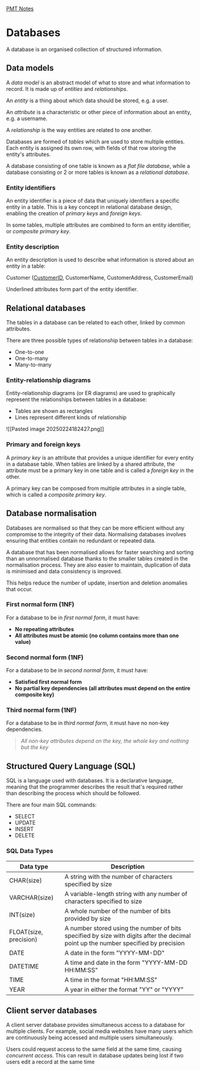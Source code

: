 [PMT Notes](https://www.physicsandmathstutor.com/pdf-pages/?pdf=https%3A%2F%2Fpmt.physicsandmathstutor.com%2Fdownload%2FComputer-Science%2FA-level%2FNotes%2FAQA%2F10-Fundamentals-of-Databases%2FAdvanced%2F10.%20Fundamentals%20of%20Databases%20-%20Advanced.pdf)

# Databases

A database is an organised collection of structured information. 

## Data models

A *data model* is an abstract model of what to store and what information to record. It is made up of *entities* and *relationships*.

An *entity* is a thing about which data should be stored, e.g. a user.

An *attribute* is a characteristic or other piece of information about an entity, e.g. a username. 

A *relationship* is the way entities are related to one another.

Databases are formed of *tables* which are used to store multiple entities. Each entity is assigned its own row, with fields of that row storing the entity's attributes.

A database consisting of one table is known as a *flat file database*, while a database consisting or 2 or more tables is known as a *relational database*.

### Entity identifiers 

An entity identifier is a piece of data that uniquely identifiers a specific entity in a table. This is a key concept in relational database design, enabling the creation of *primary keys* and *foreign keys*.

In some tables, multiple attributes are combined to form an entity identifier, or *composite primary key*.

### Entity description

An entity description is used to describe what information is stored about an entity in a table:

Customer (<u>CustomerID</u>, CustomerName, CustomerAddress, CustomerEmail)

Underlined attributes form part of the entity identifier.

## Relational databases

The tables in a database can be related to each other, linked by common attributes.

There are three possible types of relationship between tables in a database:
- One-to-one
- One-to-many
- Many-to-many

### Entity-relationship diagrams

Entity-relationship diagrams (or ER diagrams) are used to graphically represent the relationships between tables in a database:
- Tables are shown as rectangles
- Lines represent different kinds of relationship

![[Pasted image 20250224182427.png]]

### Primary and foreign keys

A *primary key* is an attribute that provides a unique identifier for every entity in a database table. When tables are linked by a shared attribute, the attribute must be a primary key in one table and is called a *foreign key* in the other.

A primary key can be composed from multiple attributes in a single table, which is called a *composite primary key*.

## Database normalisation

Databases are normalised so that they can be more efficient without any compromise to the integrity of their data. Normalising databases involves ensuring that entities contain no redundant or repeated data.

A database that has been normalised allows for faster searching and sorting than an unnormalised database thanks to the smaller tables created in the normalisation process. They are also easier to maintain, duplication of data is minimised and data consistency is improved.

This helps reduce the number of update, insertion and deletion anomalies that occur.

### First normal form (1NF)

For a database to be in *first normal form*, it must have:
- **No repeating attributes**
- **All attributes must be atomic (no column contains more than one value)**

### Second normal form (1NF)

For a database to be in *second normal form*, it must have:
- **Satisfied first normal form**
- **No partial key dependencies (all attributes must depend on the entire composite key)**

### Third normal form (1NF)

For a database to be in *third normal form*, it must have no non-key dependencies.

> *All non-key attributes depend on the key, the whole key and nothing but the key*

## Structured Query Language (SQL)

SQL is a language used with databases. It is a declarative language, meaning that the programmer describes the result that's required rather than describing the process which should be followed.

There are four main SQL commands:
- SELECT
- UPDATE
- INSERT
- DELETE

### SQL Data Types

| Data type              | Description                                                                                                                         |
| ---------------------- | ----------------------------------------------------------------------------------------------------------------------------------- |
| CHAR(size)             | A string with the number of characters specified by size                                                                            |
| VARCHAR(size)          | A variable-length string with any number of characters specified to size                                                            |
| INT(size)              | A whole number of the number of bits provided by size                                                                               |
| FLOAT(size, precision) | A number stored using the number of bits specified by size with digits after the decimal point up the number specified by precision |
| DATE                   | A date in the form "YYYY-MM-DD"                                                                                                     |
| DATETIME               | A time and date in the form "YYYY-MM-DD HH:MM:SS"                                                                                   |
| TIME                   | A time in the format "HH:MM:SS"                                                                                                     |
| YEAR                   | A year in either the format "YY" or "YYYY"                                                                                          |

## Client server databases

A client server database provides simultaneous access to a database for multiple clients. For example, social media websites have many users which are continuously being accessed and multiple users simultaneously.

Users could request access to the same field at the same time, causing *concurrent access*. This can result in database updates being lost if two users edit a record at the same time